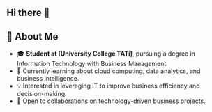 ## Hi there 👋
## 📝 About Me
- 🎓 **Student at [University College TATi]**, pursuing a degree in Information Technology with Business Management.
- 🌱 Currently learning about cloud computing, data analytics, and business intelligence.
- 💡 Interested in leveraging IT to improve business efficiency and decision-making.
- 🤝 Open to collaborations on technology-driven business projects.
